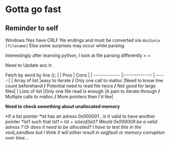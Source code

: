 # Gotta go fast

## Reminder to self

Windows files have CRLF file endings and must be converted via `dos2unix [filename]`
Else some surprises may occur while parsing.

Interestingly after learning python, I look at file parsing differently >.<

Need to Update aoc.h:

Fetch by word by line ();
|               | Pros          	  | Cons  |
| ------------- |:-------------:	  | -----:|
| Array of list |easy to iterate **/** Only one call to malloc |Need to know line count beforehand **/** Potential need to read file twice **/** Not good for large files|
| Lists of list |Only one file read is enough |A pain to iterate through **/** Multiple calls to malloc **/** More pointers than I'd like|


**Need to check something about unallocated memory**

*If a list pointer *lst has an adress 0x000001 , is it valid to have another pointer *lst1 such that *lst1 = lst + sizeof(lst)?*
*Would 0x000009 be a valid adress ? Or does it need to be allocated?*
*I have to test this in the void_sandbox but I think it will either result in segfault or memory corruption over time...*
